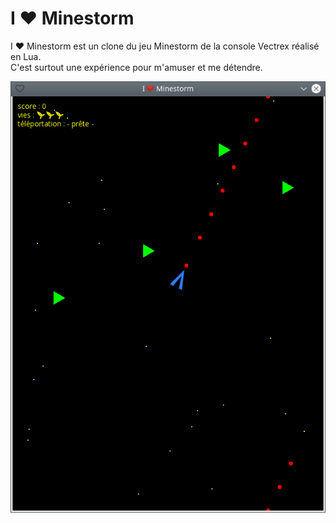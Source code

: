 # I ❤ Minestorm

I ❤ Minestorm est un clone du jeu Minestorm de la console Vectrex réalisé en Lua.  
C'est surtout une expérience pour m'amuser et me détendre.

![Copie d'écran](screenshot.png)